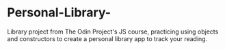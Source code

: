 # Personal-Library-
Library project from The Odin Project's JS course, practicing using objects and constructors to create a personal library app to track your reading.
